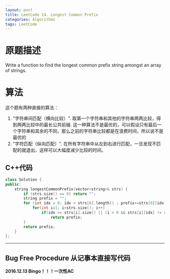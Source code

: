 ```yaml
---
layout: post
title: LeetCode 14. Longest Common Prefix
categories: Algorithms
tags: LeetCode
---
```


# 原题描述  

Write a function to find the longest common prefix string amongst an array of strings.   

# 算法  
这个题有两种直接的算法：  
1. "字符串间匹配（横向比较）". 取第一个字符串和其他的字符串两两比较，得到两两比较中的最长公共前缀. 这一种算法不是最优的，可以假设只有最后一个字符串和其余的不同，那么之前的字符串比较都是在浪费时间，所以说不是最优的  
2. "字符匹配（纵向匹配）". 在所有字符串中从左到右进行匹配，一旦发现不匹配的就退出，这样可以大幅度减少比较的时间。  

## C++代码  
```c++
class Solution {
public:
    string longestCommonPrefix(vector<string>& strs) {
    	if (strs.size() == 0) return "";
        string prefix = "";
        for (int idx = 0; idx < strs[0].length() ; prefix+=strs[0][idx] , idx++){
            for(int i=1; i<strs.size(); i++)
                if(idx >= strs[i].size() || (i > 0 && strs[i][idx] != strs[0][idx]))
                    return prefix;
        }
        return prefix;
    }
};
```

-----------------------

## Bug Free Procedure  从记事本直接写代码  
**2016.12.13 Bingo！！！一次性AC**    

